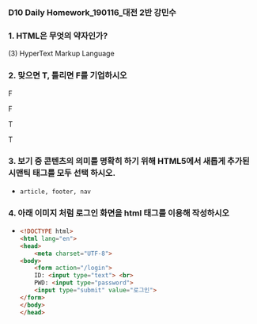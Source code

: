 ### D10 Daily Homework_190116_대전 2반 강민수

### 1. HTML은 무엇의 약자인가?

  (3) HyperText Markup Language

### 2. 맞으면 T, 틀리면 F를 기업하시오

F

F

T

T

### 3. 보기 중 콘텐츠의 의미를 명확히 하기 위해 HTML5에서 새롭게 추가된 시맨틱 태그를 모두 선택 하시오.

* ``` 
  article, footer, nav
  ```


### 4.  아래 이미지 처럼 로그인 화면을 html 태그를 이용해 작성하시오

* ```html
  <!DOCTYPE html>
  <html lang="en">
  <head>
      <meta charset="UTF-8">
  <body>
      <form action="/login">
      ID: <input type="text"> <br>
      PWD: <input type="password">
      <input type="submit" value="로그인">
  </form>
  </body>
  </head>
  ```
